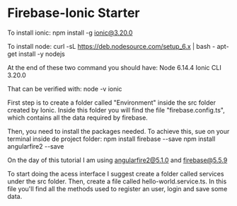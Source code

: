 # Firebase-Ionic Starter

To install ionic:
npm install -g ionic@3.20.0

To install node:
curl -sL https://deb.nodesource.com/setup_6.x | bash -
apt-get install -y nodejs

At the end of these two command you should have:
Node 6.14.4
Ionic CLI 3.20.0

That can be verified with:
node -v
ionic

First step is to create a folder called "Environment" inside the src folder created by Ionic. Inside this folder you will find the file "firebase.config.ts", which contains all the data required by firebase.

Then, you need to install the packages needed. To achieve this, sue on your terminal inside de project folder:
npm install firebase --save
npm install angularfire2 --save

On the day of this tutorial I am using angularfire2@5.1.0 and firebase@5.5.9

To start doing the acess interface I suggest create a folder called services under the src folder. Then, create a file called hello-world.service.ts. In this file you'll find all the methods used to register an user, login and save some data.
